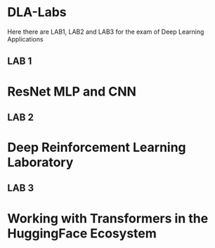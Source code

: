 # DLA-Labs
Here there are LAB1, LAB2 and LAB3 for the exam of Deep Learning Applications

## LAB 1
# ResNet MLP and CNN

## LAB 2
# Deep Reinforcement Learning Laboratory

## LAB 3
# Working with Transformers in the HuggingFace Ecosystem
